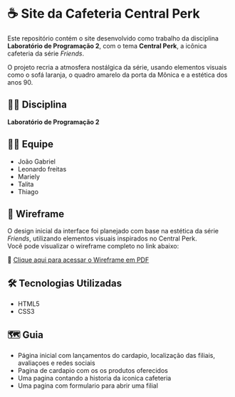 # ☕ Site da Cafeteria Central Perk 

Este repositório contém o site desenvolvido como trabalho da disciplina **Laboratório de Programação 2**, com o tema **Central Perk**, a icônica cafeteria da série *Friends*.

O projeto recria a atmosfera nostálgica da série, usando elementos visuais como o sofá laranja, o quadro amarelo da porta da Mônica e a estética dos anos 90.

## 🧑‍🏫 Disciplina

**Laboratório de Programação 2**

## 👩‍💻 Equipe

- João Gabriel
- Leonardo freitas
- Mariely
- Talita
- Thiago

## 🧩 Wireframe

O design inicial da interface foi planejado com base na estética da série *Friends*, utilizando elementos visuais inspirados no Central Perk.  
Você pode visualizar o wireframe completo no link abaixo:

📄 [Clique aqui para acessar o Wireframe em PDF](Wireframe.pdf)


## 🛠️ Tecnologias Utilizadas

- HTML5
- CSS3
  
## 🗺️ Guia

- Página inicial com lançamentos do cardapio, localização das filiais, avaliaçoes e redes sociais
- Pagina de cardapio com os os produtos oferecidos
- Uma pagina contando a historia da iconica cafeteria
- Uma pagina com formulario para abrir uma filial
